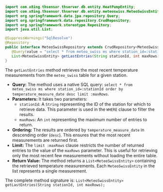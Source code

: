 ```java
import com.x8ing.thsensor.thserver.db.entity.HeatPumpEntity;
import com.x8ing.thsensor.thserver.db.entity.meteoswiss.MeteoSwissEntity;
import org.springframework.data.jpa.repository.Query;
import org.springframework.data.repository.CrudRepository;
import org.springframework.stereotype.Repository;
import java.util.List;

@SuppressWarnings("SqlResolve")
@Repository
public interface MeteoSwissRepository extends CrudRepository<MeteoSwissEntity,String> {
   @Query(value = "select * from meteo_swiss ms where station_id=:stationId order by temperature_measure_date desc limit :maxRows", nativeQuery = true)
   List<MeteoSwissEntity> getLastEntries(String stationId, int maxRows);
}
```

The `getLastEntries` method retrieves the most recent temperature measurements from the `meteo_swiss` table for a given station.

*   **Query:** The method uses a native SQL query: `select * from meteo_swiss ms where station_id=:stationId order by temperature_measure_date desc limit :maxRows`.
*   **Parameters:** It takes two parameters:
    *   `stationId`:  A `String` representing the ID of the station for which to retrieve data. This parameter is used in the `WHERE` clause to filter the results.
    *   `maxRows`: An `int` representing the maximum number of entries to return.
*   **Ordering:** The results are ordered by `temperature_measure_date` in descending order (`desc`).  This ensures that the most recent measurements are returned first.
*   **Limit:** The `limit :maxRows` clause restricts the number of returned entries to the value of the `maxRows` parameter.  This is useful for retrieving only the most recent few measurements without loading the entire table.
*   **Return Value:** The method returns a `List<MeteoSwissEntity>` containing the retrieved temperature measurements. Each `MeteoSwissEntity` in the list represents a single measurement.

The complete method signature is: `List<MeteoSwissEntity> getLastEntries(String stationId, int maxRows);`